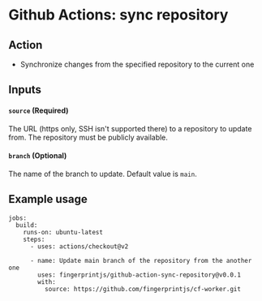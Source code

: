 # Github Actions: sync repository

## Action
* Synchronize changes from the specified repository to the current one

## Inputs
#### `source` (Required)
The URL (https only, SSH isn't supported there) to a repository to update from.
The repository must be publicly available.

#### `branch` (Optional)
The name of the branch to update.
Default value is `main`.

## Example usage
```
jobs:
  build:
    runs-on: ubuntu-latest
    steps:
      - uses: actions/checkout@v2

      - name: Update main branch of the repository from the another one
        uses: fingerprintjs/github-action-sync-repository@v0.0.1
        with:
          source: https://github.com/fingerprintjs/cf-worker.git          
```
